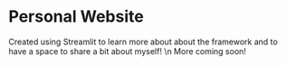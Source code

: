# Personal Website
Created using Streamlit to learn more about about the framework and to have a space to share a bit about myself! \n
More coming soon!
